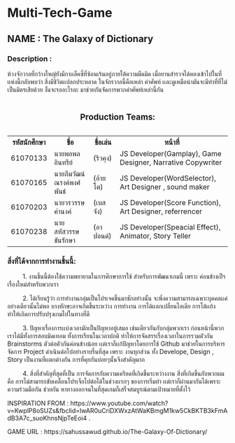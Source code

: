 # Multi-Tech-Game
<h2>NAME : The Galaxy of Dictionary</h2>
<h3>Description :</h3>  
    <p>ห้วงจักวาลที่กว้างใหญ่ยังมีกาเเล็คซี่ที่ซ้อนเร้นอยู่ภายใต้ความมืดมิด เมื่อยานสำรวจได้หลงเข้าไปในที่เเห่งนี้กลับพบว่า สิ่งมีชิวิตเเปลกประหลาด
  ในจักรวาลนี้คือเหล่า คำศัพท์ เเละดูเหมือน่ามันจะมีท่าที่ที่ไม่เป็นมิตรเสียด้วย งั้นจะรออะไรละ มาช่วยกันจัดการพวกคำศัพท์เหล่านี้กัน</p5></br>
<!--Production Teams:   รหัสนักศึกษา        ชื่อ               ชื่อเล่น                 หน้าที่</br>
                  1. 61070133   นายพอพล อินทรีย์         (ริวคุง)     JS Developer(Gamplay), Game Designer, Narrative Copywriter</br>
                  2. 61070165   นายภีมวัฒน์ ณรงค์พงศ์พันธ์  (อ้ายโต)    JS Developer(WordSelector), Art Designer , sound maker</br>
                  3. 61070203   นายวรวรรษ  คำนงค์       (เบสจัง)     JS Developer(Score Function), Art Designer, referrencer</br>
                  4. 61070238   นายสหัสวรรษ ขันรักษา     (อาปอนด์)   JS Developer(Speacial Effect), Animator, Story Teller</br> -->
                  
 <TABLE>
<CAPTION><h3>Production Teams:</h3></CAPTION>
<TR>
<TH>รหัสนักศึกษา</TH><TH>ชื่อ</TH><TH>ชื่อเล่น</TH><TH>หน้าที่</TH>
</TR>
<TR>
<td>61070133</td><td>นายพอพล อินทรีย์</td><td>(ริวคุง)</td><td>JS Developer(Gamplay), Game Designer, Narrative Copywriter</td>
</TR>
<TR>
<td>61070165</td><td>นายภีมวัฒน์ ณรงค์พงศ์พันธ์</td><td>(อ้ายโต)</td><td>JS Developer(WordSelector), Art Designer , sound maker</td>
</TR>
<TR>
<td>61070203</td><td>นายวรวรรษ  คำนงค์</td><td>(เบสจัง)</td><td>JS Developer(Score Function), Art Designer, referrencer</td>
</TR>
 <tr>
 <td>61070238</td><td>นายสหัสวรรษ ขันรักษา</td><td>(อาปอนด์)</td><td>JS Developer(Speacial Effect), Animator, Story Teller</td>
 </tr>
</TABLE> 

 <h3>สิ่งที่ได้จากการทำงานชิ้นนี้:</h3>
 <p style="text-indent: 2.5em";>
    1. งานชิ้นนี้ต้องใช้ความพยายามในการศึกษาการใช้ <canvas> สำหรับการพัฒนาเกมนี้ เพราะ ค่อนข้างเป็ฯเรื่องใหม่สำหรับพวกเรา
  </p>
 <p style="text-indent: 2.5em";>
    2. ได้เรียนรู้ว่า การทำงานกลุ่มเป็นโปรเจคขึ้นมาซักอย่างนั้น จะพึ่งความสามารถเฉพาะบุคคลเเค่อย่างเดียวนั้นไม่พอ บางทักษะอาจเกิดขึ้นระหว่าง
  การทำงาน การได้เเลกเปลี่ยนไอเดีย การโต้เเย้ง ทำให้เกิดการปรับปรุงเกมไปในทางที่ดี 
  </p>
  <p style="text-indent: 2.5em";>
    3. ปัญหาเรื่องการเเบ่งเวลามักเป็นปัญหาอยู่เสมอ เช่นเดียวกันกับกลุ่มพวกเรา ก่อนหน้านี้พวกเราได้มีทั้งการสอบมิดเทอม ทั้งการเรียนในเวลาปกติ
  ทำให้การจัดสรรเรื่องเวลาในการรวมตัวกัน Brainstorms ตัวต่อตัวกันค่อนข้างน้อย เเต่เราก็เเก้ปัญหาโดยการใช้ Github มาช่วยในการบริหารจัดการ 
  Project ดำเนินต่อไปอย่างราบรื่นที่สุด เพราะ งานทุกส่วน ทั้ง Develope, Design , Story เป็นงานที่เเตกต่างกัน การที่คุยกันบ่อยๆนั้นจึงสำคัญมาก
   </p>
  <p style="text-indent: 2.5em";>
    4. สิ่งที่สำคัญที่สุดที่เป็น การจัดการกับความเครียดที่เกิดขึ้นระหว่างงาน สิ่งที่เกิดขึ้นกับพวกผมคือ การไม่สามารถขับเคลื่อนโปรเจ็กไปต่อได้ในช่วงเเรกๆ
  ของการเริ่มทำ เเต่เราก็ผ่านมากันได้เพราะความร่วมมือกัน ช่วยกัน หาทางออกจนในที่สุดเกมก็เสร็จสมบูรณ์ตามเป้าหมายที่ตั้งไว้
  </p>
<p>INSPIRATION FROM : https://www.youtube.com/watch?v=KwplP8oSUZs&fbclid=IwAR0uCriDXWxzAtWaKBmgM1kw5CkBKTB3kFmAdB3A7c_suoKhnsNjpTeEoi4 <Alphabet Fall Typing Games>.</p>
<p>GAME URL : https://sahussawud.github.io/The-Galaxy-Of-Dictionary/ 



